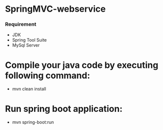 # SpringMVC-webservice

### Requirement
 - JDK
 - Spring Tool Suite
 - MySql Server
 
# Compile your java code by executing following command:
 - mvn clean install 
 
# Run spring boot application:
 - mvn spring-boot:run 
 
